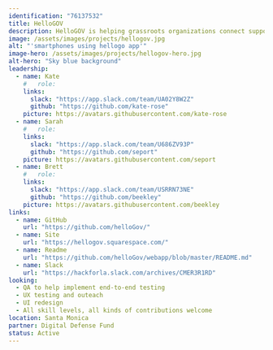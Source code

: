 ```yaml
---
identification: "76137532"
title: HelloGOV
description: HelloGOV is helping grassroots organizations connect supporters to their state assembly and state senate representatives for call campaigns to advocate on the legislation that matters most to their work. The HelloGOV webapp generates a campaign shortlink that can be used in texts, social posts, and more.
image: /assets/images/projects/hellogov.jpg
alt: "'smartphones using hellogo app'"
image-hero: /assets/images/projects/hellogov-hero.jpg
alt-hero: "Sky blue background"
leadership:
  - name: Kate
    #   role:
    links:
      slack: "https://app.slack.com/team/UA02Y8W2Z"
      github: "https://github.com/kate-rose"
    picture: https://avatars.githubusercontent.com/kate-rose
  - name: Sarah
    #   role:
    links:
      slack: "https://app.slack.com/team/U686ZV93P"
      github: "https://github.com/seport"
    picture: https://avatars.githubusercontent.com/seport
  - name: Brett
    #   role:
    links:
      slack: "https://app.slack.com/team/USRRN73NE"
      github: "https://github.com/beekley"
    picture: https://avatars.githubusercontent.com/beekley
links:
  - name: GitHub
    url: "https://github.com/helloGov/"
  - name: Site
    url: "https://hellogov.squarespace.com/"
  - name: Readme
    url: "https://github.com/helloGov/webapp/blob/master/README.md"
  - name: Slack
    url: "https://hackforla.slack.com/archives/CMER3R1RD"
looking:
  - QA to help implement end-to-end testing
  - UX testing and outeach
  - UI redesign
  - All skill levels, all kinds of contributions welcome
location: Santa Monica
partner: Digital Defense Fund
status: Active
---
```

